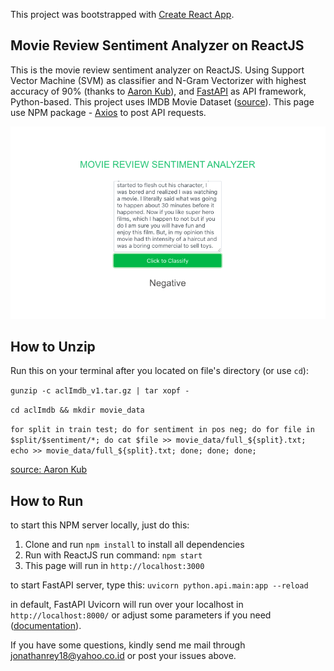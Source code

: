 This project was bootstrapped with [Create React App](https://github.com/facebook/create-react-app).

## Movie Review Sentiment Analyzer on ReactJS

This is the movie review sentiment analyzer on ReactJS. Using Support Vector Machine (SVM) as classifier and N-Gram Vectorizer with highest accuracy of 90% (thanks to [Aaron Kub](https://towardsdatascience.com/sentiment-analysis-with-python-part-1-5ce197074184)), and [FastAPI](https://fastapi.tiangolo.com/) as API framework, Python-based. This project uses IMDB Movie Dataset ([source](http://ai.stanford.edu/~amaas/data/sentiment/)). This page use NPM package - [Axios](https://www.npmjs.com/package/axios) to post API requests.

![Interface](https://raw.githubusercontent.com/jonathanrsmjtk/page_svm_imdb_review/master/Screen%20Shot%202020-09-11%20at%2019.46.35.png)
## How to Unzip
Run this on your terminal after you located on file's directory (or use `cd`):

`gunzip -c aclImdb_v1.tar.gz | tar xopf -`

`cd aclImdb && mkdir movie_data`

`for split in train test; do for sentiment in pos neg; do for file in $split/$sentiment/*; do cat $file >> movie_data/full_${split}.txt; echo >> movie_data/full_${split}.txt; done; done; done;` 

[source: Aaron Kub](https://towardsdatascience.com/sentiment-analysis-with-python-part-1-5ce197074184)

## How to Run
to start this NPM server locally, just do this:
1. Clone and run `npm install` to install all dependencies
2. Run with ReactJS run command:
`npm start`
3. This page will run in `http://localhost:3000`

to start FastAPI server, type this:
`uvicorn python.api.main:app --reload`

in default, FastAPI Uvicorn will run over your localhost in `http://localhost:8000/` or adjust some parameters if you need ([documentation](https://fastapi.tiangolo.com/deployment/)).

If you have some questions, kindly send me mail through jonathanrey18@yahoo.co.id or post your issues above.

